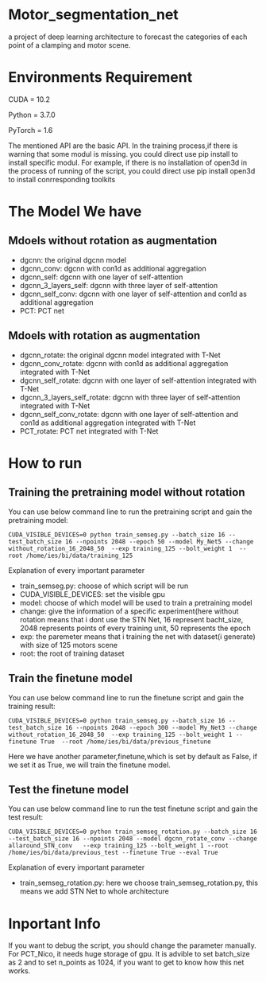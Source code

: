 # Motor_segmentation_net
a project of deep learning architecture to forecast the categories of each point of a clamping and motor scene.

# Environments Requirement
CUDA = 10.2

Python = 3.7.0

PyTorch = 1.6

The mentioned API are the basic API. In the training  process,if there is warning that some modul is missing. you could direct use pip install to install specific modul.
For example, if there is no installation of open3d in the process of running of the script, you could direct use pip install open3d to install conrresponding toolkits

# The Model We have

## Mdoels without rotation as augmentation

* dgcnn: the original dgcnn model
* dgcnn_conv: dgcnn with con1d as additional aggregation
* dgcnn_self: dgcnn with one layer of self-attention
* dgcnn_3_layers_self: dgcnn with three layer of self-attention 
* dgcnn_self_conv: dgcnn with one layer of self-attention and con1d as additional aggregation
* PCT: PCT net

## Mdoels with rotation as augmentation

* dgcnn_rotate: the original dgcnn model integrated with T-Net
* dgcnn_conv_rotate: dgcnn with con1d as additional aggregation integrated with T-Net
* dgcnn_self_rotate: dgcnn with one layer of self-attention integrated with T-Net
* dgcnn_3_layers_self_rotate: dgcnn with three layer of self-attention integrated with T-Net
* dgcnn_self_conv_rotate: dgcnn with one layer of self-attention and con1d as additional aggregation integrated with T-Net
* PCT_rotate: PCT net integrated with T-Net

# How to run

## Training the pretraining model without rotation

You can use below command line to run the pretraining script and gain the pretraining model:
```
CUDA_VISIBLE_DEVICES=0 python train_semseg.py --batch_size 16 --test_batch_size 16 --npoints 2048 --epoch 50 --model My_Net5 --change without_rotation_16_2048_50  --exp training_125 --bolt_weight 1  --root /home/ies/bi/data/training_125
```
Explanation of every important parameter
* train_semseg.py: choose of which script will be run
* CUDA_VISIBLE_DEVICES: set the visible gpu 
* model: choose of which model will be used to train a pretraining model
* change: give the information of a specific experiment(here without rotation means that i dont use the STN Net, 16 represent bacht_size, 2048 represents points of every training unit, 50 represents the epoch
* exp: the paremeter means that i training the net with dataset(i generate) with size of 125 motors scene
* root: the root of training dataset

## Train the finetune model
You can use below command line to run the finetune script and gain the training result:
```
CUDA_VISIBLE_DEVICES=0 python train_semseg.py --batch_size 16 --test_batch_size 16 --npoints 2048 --epoch 300 --model My_Net3 --change without_rotation_16_2048_50  --exp training_125 --bolt_weight 1 --finetune True  --root /home/ies/bi/data/previous_finetune
```
Here we have another parameter,finetune,which is set by default as False, if we set it as True, we will train the finetune model.

## Test the finetune model
You can use below command line to run the test finetune script and gain the test result:
```
CUDA_VISIBLE_DEVICES=0 python train_semseg_rotation.py --batch_size 16 --test_batch_size 16 --npoints 2048 --model dgcnn_rotate_conv --change allaround_STN_conv   --exp training_125 --bolt_weight 1 --root /home/ies/bi/data/previous_test --finetune True --eval True
```
Explanation of every important parameter
* train_semseg_rotation.py: here we choose train_semseg_rotation.py, this means we add STN Net to whole architecture

# Inportant Info
If you want to debug the script, you should change the parameter manually. For PCT_Nico, it needs huge storage of gpu. It is advible to set batch_size as 2 and to set n_points as 1024, if you want to get to know how this net works.




